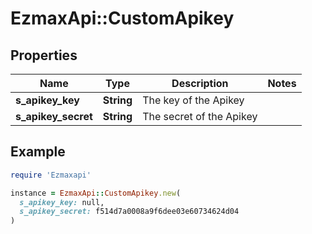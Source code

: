 # EzmaxApi::CustomApikey

## Properties

| Name | Type | Description | Notes |
| ---- | ---- | ----------- | ----- |
| **s_apikey_key** | **String** | The key of the Apikey |  |
| **s_apikey_secret** | **String** | The secret of the Apikey |  |

## Example

```ruby
require 'Ezmaxapi'

instance = EzmaxApi::CustomApikey.new(
  s_apikey_key: null,
  s_apikey_secret: f514d7a0008a9f6dee03e60734624d04
)
```

